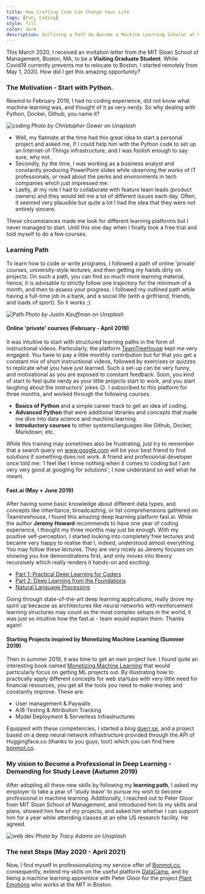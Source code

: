 ```yaml
---
title: How Crafting Code Can Change Your Life
tags: [Fun, Coding]
style: fill
color: dark
description: Outlining a Path do Become a Machine Learning Scholar at MIT.
---
```

This March 2020, I received an invitation letter from the MIT Sloan School of Management, Boston, MA, to be a __Visiting Graduate Student__.
While Covid19 currently prevents me to relocate to Boston, I started remotely from May 1, 2020. How did I get this amazing opportunity?

### The Motivation - Start with Python.

Rewind to February 2019, I had no coding experience, did not know what machine learning was, and thought of it as very nerdy. So why dealing with Python, Docker, Github, you name it?

![coding](https://images.unsplash.com/photo-1498050108023-c5249f4df085?ixlib=rb-1.2.1&ixid=eyJhcHBfaWQiOjEyMDd9&auto=format&fit=crop&w=1052&q=80)
*Photo by Christopher Gower on Unsplash*

- Well, my flatmate at the time had this great idea to start a personal project and asked me, if I could help him with the Python code to set up an Internet-of-Things infrastructure, and I was foolish enough to say: sure, why not.
- Secondly, by the time, I was working as a business analyst and constantly producing PowerPoint slides while observing the works of IT professionals, or read about the perks and environments in tech companies which just impressed me.
- Lastly, at my role I had to collaborate with feature team leads (product owners) and they would tell me a lot of different issues each day. Often, it seemed very plausible but quite a lot I had the idea that they were not entirely sincere.

These circumstances made me look for different learning platforms but I never managed to start. Until this one day when I finally took a free trial and told myself to do a few courses.

### Learning Path

To learn how to code or write programs, I followed a path of online 'private' courses, university-style lectures, and then getting my hands dirty on projects. On such a path, you can find so much more learning material, hence, it is advisable to strictly follow one trajectory for the minimum of a month, and then to assess your progress. I followed my outlined path while having a full-time job in a bank, and a social life (with a girlfriend, friends, and loads of sport). So it works ;).

![Path](https://images.unsplash.com/photo-1510797215324-95aa89f43c33?ixlib=rb-1.2.1&ixid=eyJhcHBfaWQiOjEyMDd9&auto=format&fit=crop&w=675&q=80)
*Photo by Justin Kauffman on Unsplash*

#### Online 'private' courses (February - April 2019)

It was intuitive to start with structured learning paths in the form of instructional videos. Particularly, the platform [TeamTreeHouse](https://www.teamtreehouse.com) kept me very engaged. You have to pay a little monthly contribution but for that you get a constant mix of short instructional videos, followed by exercises or quizzes to replicate what you have just learned. Such a set-up can be very funny, and motivational as you are exposed to constant feedback.
Soon, you kind of start to feel quite nerdy as your little projects start to work, and you start laughing about the instructors' jokes :wink:.
I subscribed to this platform  for three months, and worked through the following courses:
- __Basics of Python__ and a simple career track to get an idea of coding.
- __Advanced Python__ that were additional libraries and concepts that made me dive into data science and machine learning.
- __Introductory courses__ to other systems/languages like Github, Docker, Markdown, etc.

While this training may sometimes also be frustrating, just try to remember that a search query on www.google.com will be your best friend to find solutions if something does not work. A friend and professional developer once told me: 'I feel like I know nothing when it comes to coding but I am very very good at googling for solutions'; I now understand so well what he meant.

#### Fast.ai (May + June 2019)

After having some basic knowledge about different data types, and concepts like inheritance, broadcasting, or list comprehensions gathered on Teamtreehouse, I found this amazing deep learning platform fast.ai. While the author __Jeremy Howard__ recommends to have one year of coding experience, I thought my three months may just be enough. With my positive self-perception, I started looking into completely free lectures and became very happy to realise that I, indeed, understood almost everything. You may follow these lectures. They are very nicely as Jeremy focuses on showing you live demonstrations first, and only moves into theory recursively which really renders it hands-on and exciting:

- [Part 1: Practical Deep Learning for Coders](https://course.fast.ai/)
- [Part 2: Deep Learning from the Foundations](https://course.fast.ai/part2)
- [Natural Language Processing](https://www.fast.ai/2019/07/08/fastai-nlp/)

Going through state-of-the-art deep learning applications, really drove my spirit up because as architectures like neural networks with reinforcement learning structures may count as the most complex setups in the world, it was just so intuitive how the fast.ai - team would explain them. Thanks again!

#### Starting Projects inspired by Monetizing Machine Learning (Summer 2019)

Then in summer 2019, it was time to get an own project live. I found quite an interesting book named [Monetizing Machine Learning](https://www.amazon.de/Monetizing-Machine-Learning-Applications-Serverless/dp/1484238729) that would particularly focus on getting ML projects out. By illustrating how to practically apply different concepts for web startups with very little need for financial resources, you get all the tools you need to make money and constantly improve. These are:

- User management & Paywalls
- A/B-Testing & Attribution Tracking
- Model Deployment & Serverless Infrastructures

Equipped with these competencies, I started a blog [duerr.se](www.duerr.se), and a project based on a deep neural network infrastructure provided through the API of Huggingface.co (thanks to you guys, too!) which you can find here [bonmot.co](https://www.bonmot.co).

### My vision to Become a Professional in Deep Learning - Demanding for Study Leave (Autumn 2019)

After adopting all these new skills by following my __learning path__, I asked my employer to take a year of 'study leave' to pursue my wish to become professional in machine learning. Additionally, I reached out to Peter Gloor from MIT Sloan School of Management, and introduced him to my skills and plans, showed him few of my projects, and asked him whether I can support him for a year while attending classes at an elite US research facility. He agreed.

![web dev](https://images.unsplash.com/photo-1543013309-0d1f4edeb868?ixlib=rb-1.2.1&ixid=eyJhcHBfaWQiOjEyMDd9&auto=format&fit=crop&w=723&q=80)
*Photo by Tracy Adams on Unsplash*

### The next Steps (May 2020 - April 2021)

Now, I find myself in professionalizing my service offer of [Bonmot.co](www.bonmot.co), consequently, extend my skills on the useful platform [DataCamp](https://www.datacamp.com), and by being a machine learning apprentice with Peter Gloor for the project [Plant Emotions](https://plantions.github.io) who works at the MIT in Boston.

<script id="dsq-count-scr" src="//duerr.disqus.com/count.js" async></script>
